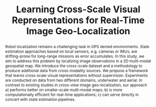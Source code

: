 ---
id:             2022-croscarep
title:          "Learning Cross-Scale Visual Representations for Real-Time Image Geo-Localization"
authors:
    - Me
    - MJR
venue:          RA-L 2022, ICRA 2022
year:           "2022-05"
thumbnail:      assets/publications/2022-croscarep/croscarep.png
links:
    paper:      https://arxiv.org/abs/2109.04087
    code:       https://github.com/tyz1030/CroScaleRep
    bibtex:     assets/publications/2022-croscarep/ref.txt

layout: project
short_title: Learning Cross-Scale Visual Representations for Geo-Localization
abstract: "Robot localization remains a challenging task in GPS denied environments. State estimation approaches based on local sensors, e.g. cameras or IMUs, are drifting-prone for long-range missions as error accumulates. In this study, we aim to address this problem by localizing image observations in a 2D multi-modal geospatial map. We introduce the cross-scale dataset and a methodology to produce additional data from cross-modality sources. We propose a framework that learns cross-scale visual representations without supervision. Experiments are conducted on data from two different domains, underwater and aerial. In contrast to existing studies in cross-view image geo-localization, our approach a) performs better on smaller-scale multi-modal maps; b) is more computationally efficient for real-time applications; c) can serve directly in concert with state estimation pipelines."
---